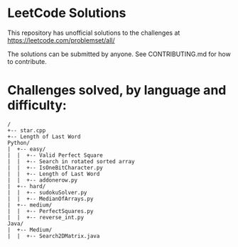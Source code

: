 # LeetCode Solutions  
This repository has unofficial solutions to the challenges at https://leetcode.com/problemset/all/  
  
The solutions can be submitted by anyone. See CONTRIBUTING.md for how to contribute.  
  
# Challenges solved, by language and difficulty:  
```  
/  
+-- star.cpp  
+-- Length of Last Word  
Python/  
|  +-- easy/  
|  |  +-- Valid Perfect Square  
|  |  +-- Search in rotated sorted array  
|  |  +-- IsOneBitCharacter.py  
|  |  +-- Length of Last Word  
|  |  +-- addonerow.py  
|  +-- hard/  
|  |  +-- sudokuSolver.py  
|  |  +-- MedianOfArrays.py  
|  +-- medium/  
|  |  +-- PerfectSquares.py  
|  |  +-- reverse_int.py  
Java/  
|  +-- Medium/  
|  |  +-- Search2DMatrix.java  
```  
